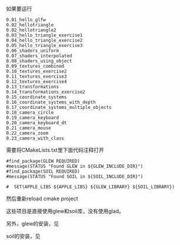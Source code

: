 如果要运行

```
0.01_hello_glfw
0.02_hellotriangle
0.02_hellotriangle2
0.03_hello_triangle_exercise1
0.04_hello_triangle_exercise2
0.05_hello_triangle_exercise3
0.06_shaders_uniform
0.07_shaders_interpolated
0.08_shaders_using_object
0.09_textures_combined
0.10_textures_exercise2
0.11_textures_exercise3
0.12_textures_exercise4
0.13_transformations
0.14_transformations_exercise2
0.15_coordinate_systems
0.16_coordinate_systems_with_depth
0.17_coordinate_systems_multiple_objects
0.18_camera_circle
0.19_camera_keyboard
0.20_camera_keyboard_dt
0.21_camera_mouse
0.22_camera_zoom
0.23_camera_with_class
```

需要将CMakeLists.txt里下面代码注释打开

```
#find_package(GLEW REQUIRED)
#message(STATUS "Found GLEW in ${GLEW_INCLUDE_DIR}")
#find_package(SOIL REQUIRED)
#message(STATUS "Found SOIL in ${SOIL_INCLUDE_DIR}")

#  SET(APPLE_LIBS ${APPLE_LIBS} ${GLEW_LIBRARY} ${SOIL_LIBRARY})
```

然后重新reload cmake project

这些项目是直接使用glew和soil库，没有使用glad。



另外，glew的安装，见

[glew]: !result(/Users/wangdong/github/opengl/LearnOpenGL/src/1.getting_started/readme.md)	"glew的mac安装"

soil的安装，见

[soil]: !result(/Users/wangdong/github/opengl/LearnOpenGL/src/1.getting_started/0.09_textures_combined/readme_install_soil.md)	"soil的mac安装"

